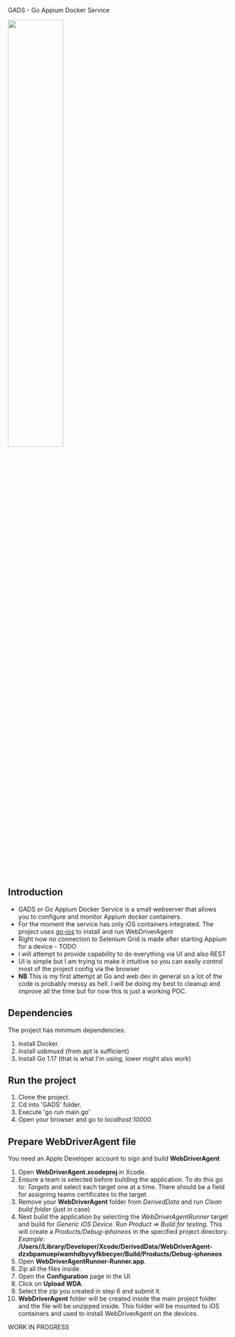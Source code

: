 GADS - Go Appium Docker Service

<img src="https://drive.google.com/uc?export=view&id=1itoR-rv2pbR4gsOW6WmyhzpRocNszmsc" width="50%" height="50%">

## Introduction

* GADS or Go Appium Docker Service is a small webserver that allows you to configure and monitor Appium docker containers.  
* For the moment the service has only iOS containers integrated. The project uses [go-ios](https://github.com/danielpaulus/go-ios) to install and run WebDriverAgent  
* Right now no connection to Selenium Grid is made after starting Appium for a device - TODO  
* I will attempt to provide capability to do everything via UI and also REST  
* UI is simple but I am trying to make it intuitive so you can easily control most of the project config via the browser  
* **NB** This is my first attempt at Go and web dev in general so a lot of the code is probably messy as hell. I will be doing my best to cleanup and improve all the time but for now this is just a working POC.  

## Dependencies  
The project has minimum dependencies:  
1. Install Docker.  
2. Install usbmuxd (from apt is sufficient)  
3. Install Go 1.17 (that is what I'm using, lower might also work)  


## Run the project  
1. Clone the project.
2. Cd into 'GADS' folder.
3. Execute 'go run main.go'
4. Open your browser and go to *localhost:10000*.

## Prepare WebDriverAgent file

You need an Apple Developer account to sign and build **WebDriverAgent**

1. Open **WebDriverAgent.xcodeproj** in Xcode.
2. Ensure a team is selected before building the application. To do this go to: *Targets* and select each target one at a time. There should be a field for assigning teams certificates to the target.
3. Remove your **WebDriverAgent** folder from *DerivedData* and run *Clean build folder* (just in case)
4. Next build the application by selecting the *WebDriverAgentRunner* target and build for *Generic iOS Device*. Run *Product => Build for testing*. This will create a *Products/Debug-iphoneos* in the specified project directory.  
 *Example*: **/Users/<username>/Library/Developer/Xcode/DerivedData/WebDriverAgent-dzxbpamuepiwamhdbyvyfkbecyer/Build/Products/Debug-iphoneos**
5. Open **WebDriverAgentRunner-Runner.app**.
6. Zip all the files inside.
7. Open the **Configuration** page in the UI.
8. Click on **Upload WDA**.
9. Select the zip you created in step 6 and submit it.
10. **WebDriverAgent** folder will be created inside the main project folder and the file will be unzipped inside. This folder will be mounted to iOS containers and used to install WebDriverAgent on the devices.

WORK IN PROGRESS
